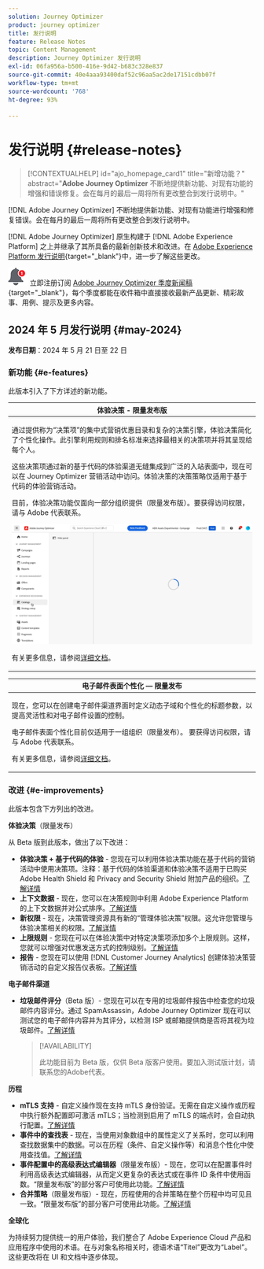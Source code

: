 ```yaml
---
solution: Journey Optimizer
product: journey optimizer
title: 发行说明
feature: Release Notes
topic: Content Management
description: Journey Optimizer 发行说明
exl-id: 06fa956a-b500-416e-9d42-b683c328e837
source-git-commit: 40e4aaa93400daf52c96aa5ac2de17151cdbb07f
workflow-type: tm+mt
source-wordcount: '768'
ht-degree: 93%

---
```


# 发行说明 {#release-notes}

>[!CONTEXTUALHELP]
>id="ajo_homepage_card1"
>title="新增功能？"
>abstract="**Adobe Journey Optimizer** 不断地提供新功能、对现有功能的增强和错误修复。会在每月的最后一周将所有更改整合到发行说明中。"

[!DNL Adobe Journey Optimizer] 不断地提供新功能、对现有功能进行增强和修复错误。会在每月的最后一周将所有更改整合到发行说明中。

[!DNL Adobe Journey Optimizer] 原生构建于 [!DNL Adobe Experience Platform] 之上并继承了其所具备的最新创新技术和改进。在 [Adobe Experience Platform 发行说明](https://experienceleague.adobe.com/docs/experience-platform/release-notes/latest.html?lang=zh-Hans){target="_blank"}中，进一步了解这些更改。

![新闻稿](../assets/do-not-localize/nl-icon.png) 立即注册订阅 [Adobe Journey Optimizer 季度新闻稿](https://www.adobe.com/subscription/Adobe_Journey_Optimizer_NL.html){target="_blank"}，每个季度都能在收件箱中直接接收最新产品更新、精彩故事、用例、提示及更多内容。


## 2024 年 5 月发行说明 {#may-2024}

**发布日期**：2024 年 5 月 21 日至 22 日

### 新功能 {#e-features}

此版本引入了下方详述的新功能。


<table>
<thead>
<tr>
<th><strong>体验决策 - 限量发布版</strong><br/></th>
</tr>
</thead>
<tbody>
<tr>
<td>
<p>通过提供称为“决策项”的集中式营销优惠目录和复杂的决策引擎，体验决策简化了个性化操作。此引擎利用规则和排名标准来选择最相关的决策项并将其呈现给每个人。</p>
<p>这些决策项通过新的基于代码的体验渠道无缝集成到广泛的入站表面中，现在可以在 Journey Optimizer 营销活动中访问。体验决策的决策策略仅适用于基于代码的体验营销活动。</p>
<p>目前，体验决策功能仅面向一部分组织提供（限量发布版）。要获得访问权限，请与 Adobe 代表联系。</p>
<img src="assets/do-not-localize/gif-exd.gif"/>
<p>有关更多信息，请参阅<a href="../experience-decisioning/gs-experience-decisioning.md">详细文档</a>。</p>
</td>
</tr>
</tbody>
</table>

<table>
<thead>
<tr>
<th><strong>电子邮件表面个性化 — 限量发布</strong><br/></th>
</tr>
</thead>
<tbody>
<tr>
<td>
<p>现在，您可以在创建电子邮件渠道界面时定义动态子域和个性化的标题参数，以提高灵活性和对电子邮件设置的控制。</p>
<p>电子邮件表面个性化目前仅适用于一组组织（限量发布）。 要获得访问权限，请与 Adobe 代表联系。</p>
<p>有关更多信息，请参阅<a href="../email/surface-personalization.md">详细文档</a>。</p>
</td>
</tr>
</tbody>
</table>

<!--table>
<thead>
<tr>
<th><strong>IP Warmup Workflow</strong><br/></th>
</tr>
</thead>
<tbody>
<tr>
<td>
<p>If you are sending email on a brand new IP address, you can now easily perform IP warmup workflows directly from the user interface. Adobe Journey Optimizer offers a standardized and efficient way to warm up your IP adresses that follows the best practices for optimal deliverability.</p>
<p>For more information, refer to the <a href="../configuration/ip-warmup-gs.md">detailed documentation</a>.</p>
</td>
</tr>
</tbody>
</table-->

<!--table>
<thead>
<tr>
<th><strong>Business rules - Beta</strong><br/></th>
</tr>
</thead>
<tbody>
<tr>
<td>
<p>You can now create granular frequency capping rules, and apply them to different types of marketing communications through rule sets. This new capability lets you control how often your audiences receive a message by setting cross-channel rules, that automatically exclude over-solicited profiles from messages and actions.</p>
<p>Business rules capability is currently available as a beta. To join the beta program, contact your Adobe representative.</p>
<p>For more information, refer to the <a href="../configuration/business-rules.md">detailed documentation</a>.</p>
</td>
</tr>
</tbody>
</table-->


<!--table>
<thead>
<tr>
<th><strong>Extended personalization data - Beta</strong><br/></th>
</tr>
</thead>
<tbody>
<tr>
<td>
<p>You can now lookup and fetch data values within Adobe Experience Platform datasets, and use these values to build conditions in Adobe Journey Optimizer. You can leverage data from a lookup dataset when a relationship has been defined using an attribute inside of an array of objects. You can specify non-profile enabled datasets for lookup. Once enabled, you can use a profile attribute as a join key to the specified dataset to retrive further data for personalization.</p>
<p>This capability is currently available as a public beta.</p>
</td>
</tr>
</tbody>
</table-->

### 改进 {#e-improvements}

此版本包含下方列出的改进。

**体验决策**（限量发布）

从 Beta 版到此版本，做出了以下改进：

* **体验决策 + 基于代码的体验** - 您现在可以利用体验决策功能在基于代码的营销活动中使用决策项。注释：基于代码的体验渠道和体验决策不适用于已购买 Adobe Health Shield 和 Privacy and Security Shield 附加产品的组织。[了解详情](../code-based/get-started-code-based.md)
* **上下文数据** - 现在，您可以在决策规则中利用 Adobe Experience Platform 的上下文数据并对公式排序。[了解详情](../experience-decisioning/context-data.md)
* **新权限** - 现在，决策管理资源具有新的“管理体验决策”权限。这允许您管理与体验决策相关的权限。[了解详情](../experience-decisioning/gs-experience-decisioning.md)
* **上限规则** - 您现在可以在体验决策中对特定决策项添加多个上限规则。这样，您就可以增强对优惠发送方式的控制级别。[了解详情](../experience-decisioning/items.md#capping)
* **报告** - 您现在可以使用 [!DNL Customer Journey Analytics] 创建体验决策营销活动的自定义报告仪表板。[了解详情](../experience-decisioning/cja-reporting.md)


<!--**Decision Management**

* **Multi-rule support** - You can now add up to 10 capping rules for a given offer in Decision Management. This allows you to increase the level of control over the way offers are sent.
* **Audits** - The **Change log** tab allowing you to see all the changes that have been made to an offer or a decision has been removed. Changes related to offers and decisions can now be seen in the **Audits** menu. -->


**电子邮件渠道**

<!--
* **List-unsubscribe** - Following on the recent Gmail and Yahoo announcements for bulk senders, Journey Optimizer supports the "post/1-click" List-Unsubscribe option. Refer to the following pages: [Email opt-out management](../email/email-opt-out.md#unsubscribe-header) and [Configure email settings](../email/email-settings.md#list-unsubscribe)
-->

* **垃圾邮件评分**（Beta 版）- 您现在可以在专用的垃圾邮件报告中检查您的垃圾邮件内容评分。通过 SpamAssassin，Adobe Journey Optimizer 现在可以测试您的电子邮件内容并为其评分，以检测 ISP 或邮箱提供商是否将其视为垃圾邮件。[了解详情](../content-management/spam-report.md)

  >[!AVAILABILITY]
  >
  >此功能目前为 Beta 版，仅供 Beta 版客户使用。要加入测试版计划，请联系您的Adobe代表。

<!--
**Audiences**

* The use of audiences and attributes from audience composition and custom upload (CSV file) is now available for use with Healthcare Shield or Privacy and Security Shield.-->

<!--**Personalization**

* **Expression fragment** - Expression fragments are now available for the **In-app channel**. [Read more](../personalization/use-expression-fragments.md)-->

**历程**

<!--* **Merge policies** (Limited Availability)- Merge policies used by a journey are now visible and consistent throughout the journey.-->
* **mTLS 支持** - 自定义操作现在支持 mTLS 身份验证。无需在自定义操作或历程中执行额外配置即可激活 mTLS；当检测到启用了 mTLS 的端点时，会自动执行配置。[了解详情](../action/about-custom-action-configuration.md#mtls-protocol-support)
* **事件中的查找表** - 现在，当使用对象数组中的属性定义了关系时，您可以利用查找数据集中的数据。可以在历程（条件、自定义操作等）和消息个性化中使用查找值。[了解详情](../event/experience-event-schema.md#relationships_limitations)
* **事件配置中的高级表达式编辑器**（限量发布版）- 现在，您可以在配置事件时利用高级表达式编辑器，从而定义更复杂的表达式或在事件 ID 条件中使用函数。“限量发布版”的部分客户可使用此功能。[了解详情](../event/about-creating.md)
* **合并策略**（限量发布版）- 现在，历程使用的合并策略在整个历程中均可见且一致。“限量发布版”的部分客户可使用此功能。[了解详情](../building-journeys/journey-gs.md#merge-policies)

**全球化**

为持续努力提供统一的用户体验，我们整合了 Adobe Experience Cloud 产品和应用程序中使用的术语。在与对象名称相关时，德语术语“Titel”更改为“Label”。这些更改将在 UI 和文档中逐步体现。



